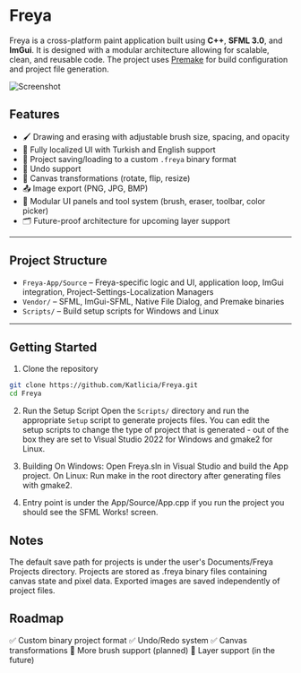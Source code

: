 # Freya

Freya is a cross-platform paint application built using **C++**, **SFML 3.0**, and **ImGui**. It is designed with a modular architecture allowing for scalable, clean, and reusable code. The project uses [Premake](https://github.com/premake/premake-core) for build configuration and project file generation.

![Screenshot](./path-to-image.png)


## Features

- 🖌️ Drawing and erasing with adjustable brush size, spacing, and opacity  
- 🧾 Fully localized UI with Turkish and English support  
- 📁 Project saving/loading to a custom `.freya` binary format  
- 🧠 Undo support  
- 🔁 Canvas transformations (rotate, flip, resize)  
- 📤 Image export (PNG, JPG, BMP)  
- 🧰 Modular UI panels and tool system (brush, eraser, toolbar, color picker)  
- 🗂️ Future-proof architecture for upcoming layer support  

---

## Project Structure
 
- `Freya-App/Source` – Freya-specific logic and UI, application loop, ImGui integration, Project-Settings-Localization Managers  
- `Vendor/` – SFML, ImGui-SFML, Native File Dialog, and Premake binaries  
- `Scripts/` – Build setup scripts for Windows and Linux  

---

## Getting Started

1. Clone the repository

```bash
git clone https://github.com/Katlicia/Freya.git
cd Freya
```

2. Run the Setup Script
Open the `Scripts/` directory and run the appropriate `Setup` script to generate projects files. You can edit the setup scripts to change the type of project that is generated - out of the box they are set to Visual Studio 2022 for Windows and gmake2 for Linux.

3. Building
On Windows: Open Freya.sln in Visual Studio and build the App project.
On Linux: Run make in the root directory after generating files with gmake2.

4. Entry point is under the App/Source/App.cpp if you run the project you should see the SFML Works! screen.

## Notes
The default save path for projects is under the user's Documents/Freya Projects directory.
Projects are stored as .freya binary files containing canvas state and pixel data.
Exported images are saved independently of project files.

## Roadmap
✅ Custom binary project format
✅ Undo/Redo system
✅ Canvas transformations
🧪 More brush support (planned)
🧪 Layer support (in the future)